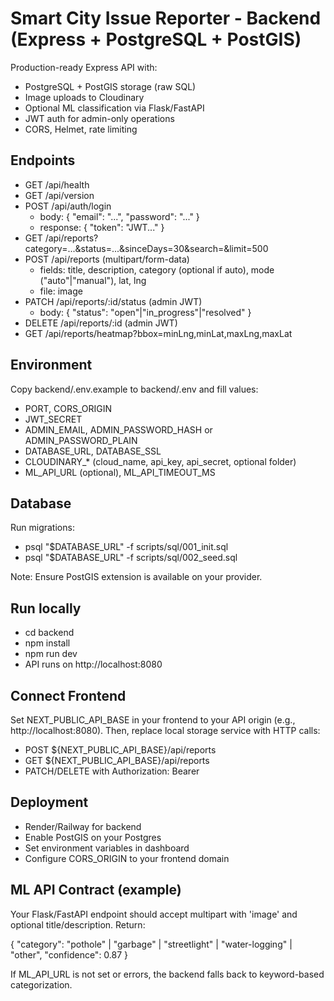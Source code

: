 # Smart City Issue Reporter - Backend (Express + PostgreSQL + PostGIS)

Production-ready Express API with:
- PostgreSQL + PostGIS storage (raw SQL)
- Image uploads to Cloudinary
- Optional ML classification via Flask/FastAPI
- JWT auth for admin-only operations
- CORS, Helmet, rate limiting

## Endpoints

- GET /api/health
- GET /api/version
- POST /api/auth/login
  - body: { "email": "...", "password": "..." }
  - response: { "token": "JWT..." }
- GET /api/reports?category=...&status=...&sinceDays=30&search=&limit=500
- POST /api/reports (multipart/form-data)
  - fields: title, description, category (optional if auto), mode ("auto"|"manual"), lat, lng
  - file: image
- PATCH /api/reports/:id/status (admin JWT)
  - body: { "status": "open"|"in_progress"|"resolved" }
- DELETE /api/reports/:id (admin JWT)
- GET /api/reports/heatmap?bbox=minLng,minLat,maxLng,maxLat

## Environment

Copy backend/.env.example to backend/.env and fill values:

- PORT, CORS_ORIGIN
- JWT_SECRET
- ADMIN_EMAIL, ADMIN_PASSWORD_HASH or ADMIN_PASSWORD_PLAIN
- DATABASE_URL, DATABASE_SSL
- CLOUDINARY_* (cloud_name, api_key, api_secret, optional folder)
- ML_API_URL (optional), ML_API_TIMEOUT_MS

## Database

Run migrations:

- psql "$DATABASE_URL" -f scripts/sql/001_init.sql
- psql "$DATABASE_URL" -f scripts/sql/002_seed.sql

Note: Ensure PostGIS extension is available on your provider.

## Run locally

- cd backend
- npm install
- npm run dev
- API runs on http://localhost:8080

## Connect Frontend

Set NEXT_PUBLIC_API_BASE in your frontend to your API origin (e.g., http://localhost:8080). Then, replace local storage service with HTTP calls:

- POST ${NEXT_PUBLIC_API_BASE}/api/reports
- GET ${NEXT_PUBLIC_API_BASE}/api/reports
- PATCH/DELETE with Authorization: Bearer <token>

## Deployment

- Render/Railway for backend
- Enable PostGIS on your Postgres
- Set environment variables in dashboard
- Configure CORS_ORIGIN to your frontend domain

## ML API Contract (example)

Your Flask/FastAPI endpoint should accept multipart with 'image' and optional title/description. Return:

{
  "category": "pothole" | "garbage" | "streetlight" | "water-logging" | "other",
  "confidence": 0.87
}

If ML_API_URL is not set or errors, the backend falls back to keyword-based categorization.
